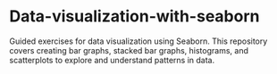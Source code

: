 # Data-visualization-with-seaborn
Guided exercises for data visualization using Seaborn. This repository covers creating bar graphs, stacked bar graphs, histograms, and scatterplots to explore and understand patterns in data.
